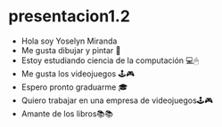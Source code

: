 # presentacion1.2
- Hola soy Yoselyn Miranda
- Me gusta dibujar y pintar 🎨
- Estoy estudiando ciencia de la computación 💻🖱
- Me gusta los videojuegos 🕹🎮
- Espero pronto graduarme 🎓
- Quiero trabajar en una empresa de videojuegos🕹🎮 
 - Amante de los libros📚📚
